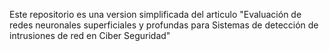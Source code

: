 Este repositorio es una version simplificada del articulo "Evaluación de redes neuronales superficiales y profundas para Sistemas de detección de intrusiones de red en Ciber Seguridad" 
